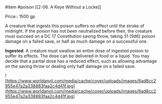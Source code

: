  #item #poison [[2-06. A Keye Without a Locke]]

Price:: 1500 gp

A creature that ingests this poison suffers no effect until the stroke of midnight. If the poison has not been neutralized before then, the creature must succeed on a DC 17 Constitution saving throw, taking 31 (9d6) poison damage on a failed save, or half as much damage on a successful one.

**Ingested**. A creature must swallow an entire dose of ingested poison to suffer its effects. The dose can be delivered in food or a liquid. You may decide that a partial dose has a reduced effect, such as allowing advantage on the saving throw or dealing only half damage on a failed save.

![https://www.worldanvil.com/media/cache/cover/uploads/images/6ad8cc2955e47a2a338883faa2c4d41f.jpg](https://www.worldanvil.com/media/cache/cover/uploads/images/6ad8cc2955e47a2a338883faa2c4d41f.jpg)